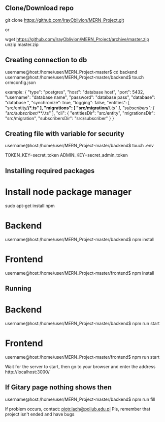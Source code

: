 ## Clone/Download repo

git clone https://github.com/IrayOblivion/MERN_Project.git

or

 wget https://github.com/IrayOblivion/MERN_Project/archive/master.zip
 unzip master.zip

## Creating connection to db

username@host:/home/user/MERN_Project-master$ cd backend
username@host:/home/user/MERN_Project-master/backend$ touch ormconfig.json

example:
{
   "type": "postgres",
   "host": "database host",
   "port": 5432,
   "username": "database name",
   "password": "database pass",
   "database": "database ",
   "synchronize": true,
   "logging": false,
   "entities": [
      "src/entity/**/*.ts"
   ],
   "migrations": [
      "src/migration/**/*.ts"
   ],
   "subscribers": [
      "src/subscriber/**/*.ts"
   ],
   "cli": {
      "entitiesDir": "src/entity",
      "migrationsDir": "src/migration",
      "subscribersDir": "src/subscriber"
   }
}

## Creating file with variable for security

username@host:/home/user/MERN_Project-master/backend$ touch .env

TOKEN_KEY=secret_token
ADMIN_KEY=secret_admin_token 

## Installing required packages
# Install node package manager
sudo apt-get install npm

# Backend
username@host:/home/user/MERN_Project-master/backend$ npm install

# Frontend
username@host:/home/user/MERN_Project-master/frontend$ npm install

## Running

# Backend
username@host:/home/user/MERN_Project-master/backend$ npm run start

# Frontend
username@host:/home/user/MERN_Project-master/frontend$ npm run start

Wait for the server to start, then go to your browser and enter the address http://localhost:3000/

## If Gitary page nothing shows then
username@host:/home/user/MERN_Project-master/backend$ npm run fill 

If problem occurs, contact: piotr.lach@pollub.edu.pl
Pls, remember that project isn't ended and have bugs